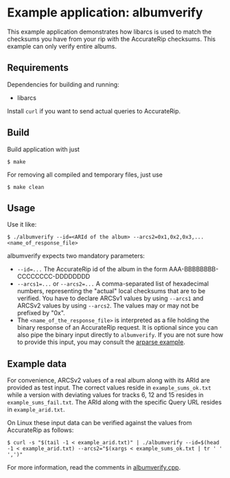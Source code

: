 # Example application: albumverify

This example application demonstrates how libarcs is used to match the checksums
you have from your rip with the AccurateRip checksums. This example can only
verify entire albums.


## Requirements

Dependencies for building and running:

- libarcs

Install ``curl`` if you want to send actual queries to AccurateRip.


## Build

Build application with just

	$ make

For removing all compiled and temporary files, just use

	$ make clean


## Usage

Use it like:

	$ ./albumverify --id=<ARId of the album> --arcs2=0x1,0x2,0x3,... <name_of_response_file>

albumverify expects two mandatory parameters:

- ``--id=...`` The AccurateRip id of the album in the form
  AAA-BBBBBBBB-CCCCCCCC-DDDDDDDD
- ``--arcs1=...`` or ``--arcs2=...`` A comma-separated list of hexadecimal
  numbers, representing the "actual" local checksums that are to be verified.
  You have to declare ARCSv1 values by using ``--arcs1`` and ARCSv2 values by
  using ``--arcs2``. The values may or may not be prefixed by "0x".
- The ``<name_of_the_response_file>`` is interpreted as a file holding the
  binary response of an AccurateRip request. It is optional since you can also
  pipe the binary input directly to ``albumverify``. If you are not sure how to
  provide this input, you may consult the
  [arparse example](../arparse/README.md).


## Example data

For convenience, ARCSv2 values of a real album along with its ARId are provided
as test input. The correct values reside in ``example_sums_ok.txt`` while a
version with deviating values for tracks 6, 12 and 15 resides in
``example_sums_fail.txt``. The ARId along with the specific Query URL resides in
``example_arid.txt``.

On Linux these input data can be verified against the values from AccurateRip as
follows:

	$ curl -s "$(tail -1 < example_arid.txt)" | ./albumverify --id=$(head -1 < example_arid.txt) --arcs2="$(xargs < example_sums_ok.txt | tr ' ' ',')"

For more information, read the comments in [albumverify.cpp](./albumverify.cpp).

